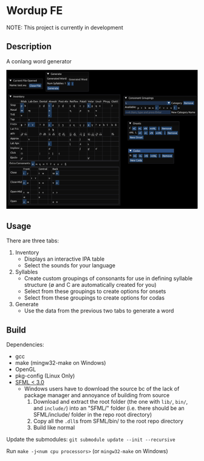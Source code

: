 # Wordup FE

NOTE: This project is currently in development

## Description

A conlang word generator

![screenshot](./screenshot.png)

## Usage

There are three tabs:

1. Inventory
   - Displays an interactive IPA table
   - Select the sounds for your language
2. Syllables
   - Create custom groupings of consonants for use in defining syllable structure (∅ and C are automatically created for you)
   - Select from these groupings to create options for onsets
   - Select from these groupings to create options for codas
3. Generate
   - Use the data from the previous two tabs to generate a word

## Build

Dependencies:

- gcc
- make (mingw32-make on Windows)
- OpenGL
- pkg-config (Linux Only)
- [SFML < 3.0](https://www.sfml-dev.org/download/sfml/2.6.1/)
   + Windows users have to download the source bc of the lack of package manager and annoyance of building from source
      1. Download and extract the root folder (the one with `lib/`, `bin/`, and `include/`) into an "SFML/" folder (i.e. there should be an SFML/include/ folder in the repo root directory)
      2. Copy all the `.dll`s from SFML/bin/ to the root repo directory
      3. Build like normal

Update the submodules: `git submodule update --init --recursive`

Run `make -j<num cpu processors>` (or `mingw32-make` on Windows)

